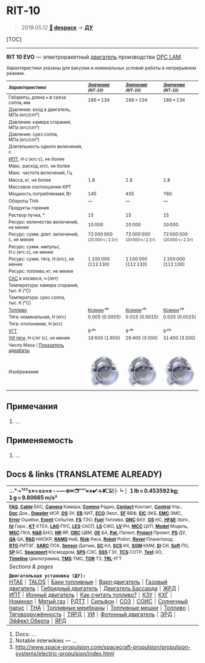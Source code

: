 # RIT‑10
> 2019.05.12 **[🚀](../index/index.md) [despace](index.md)** → **[ДУ](ps.md)**

[TOC]

---

**RIT 10 EVO** — электроракетный [двигатель](ps.md) производства [OPC LAM](zz_opc_lam.md).

<small>

Характеристики указаны для вакуума и номинальных условий работы в непрерывном режиме.

|*Характеристика*|*[Значение](si.md) <small>(RIT‑10)</small>*|*[Значение](si.md) <small>(RIT‑10)</small>*|*[Значение](si.md) <small>(RIT‑10)</small>*|
|:--|:--|:--|:--|
|Габариты, длина × ∅ среза сопла, мм  | 186 × 134  | 186 × 134  | 186 × 134  |
|Давление: вход в двигатель, МПа (кгс/cm²)  |  |  |  |
|Давление: камера сгорания, МПа (кгс/cm²)  |  |   |   |
|Давление: срез сопла, МПа (кгс/cm²)  |  |   |   |
|Длительность одного включения, с  |  |   |   |
|[ИПТ](ing.md), Н·с (кгс·с), не более  |   |   |   |
|Макс. расход, кг/с, не более  |   |   |   |
|Макс. частота включений, Гц  |  |   |   |
|Масса, кг, не более  | 1.8  | 1.8  | 1.8  |
|Массовое соотношение КРТ  |  |   |   |
|Мощность потребляемая, Вт  | 145  | 435  | 760  |
|Обороты ТНА  |—|—|—|
|Продукты горения  |   |   |   |
|Раствор пучка, °  | 15  | 15  | 15  |
|Ресурс: количество включений, не менее  | 10 000  | 10 000  | 10 000  |
|Ресурс: сумм. длит. включений, c, не менее  | 72 000 000<br> <small>(20 000 ч / 2.3 г)</small>  | 72 000 000<br> <small>(20 000 ч / 2.3 г)</small>  | 72 000 000<br> <small>(20 000 ч / 2.3 г)</small>  |
|Ресурс: сумм. импульс, Н·с (кгс·с), не менее  |   |
|Ресурс: сумм. тяга, Н (кгс), не менее  | 1 100 000<br> (112 130)  | 1 100 000<br> (112 130)  | 1 100 000<br> (112 130)  |
|Ресурс: топливо, кг, не менее  |   |   |   |
|[САС](lifetime.md) в космосе, ч (лет)  |  |   |   |
|Температура: камера сгорания, тыс. К (℃)  |  |   |   |
|Температура: срез сопла, тыс. К (℃)  |  |   |   |
|[Топливо](fuel.md)  | [Ксенон](ксенон.md) **⁽¹⁾**| [Ксенон](ксенон.md) **⁽¹⁾**| [Ксенон](ксенон.md) **⁽¹⁾**|
|Тяга: номинальная, Н (кгс)  | 0.005 (0.0005)  | 0.015 (0.0015)  | 0.025 (0.0025)  |
|Тяга: отклонение, Н (кгс)  |  |  |  |
|[УГТ](trl.md)| 9 **⁽¹⁾**| 9 **⁽¹⁾**| 9 **⁽¹⁾**|
|[УИ тяги](isp.md), Н·с/кг (с), не менее  | 18 600 (1 900)  | 29 400 (3 000)  | 31 400 (3 200)  |
|Число Маха / [Показатель адиабаты](heat_cr.md)  |  |   |   |
|Изображения  | [![](f/ps/r/rit_10_ion_thruster_thumb.jpg)](f/ps/r/rit_10_ion_thruster.jpg)  | [![](f/ps/r/rit_10_ion_thruster_thumb.jpg)](f/ps/r/rit_10_ion_thruster.jpg)  | [![](f/ps/r/rit_10_ion_thruster_thumb.jpg)](f/ps/r/rit_10_ion_thruster.jpg)  |

</small>



<p style="page-break-after:always"> </p>

## Примечания
   1. …



## Применяемость
   1. …



<p style="page-break-after:always"> </p>

## Docs & links (TRANSLATEME ALREADY)
|…°·•¹²³±×÷≤≥≈≠ ‑ −— ⎆✉ ❐“”’«»✔→✘☐☑├┕┆ 1 lb = 0.453592 kg; 1 g = 9.80665 m/s²|
|:--|
|<small>**[FAQ](faq.md)**, **[Cable](cable.md)**·БКС, **[Camera](camera.md)**·Камера, **[Comms](comms.md)**·Радио, **[Contact](contact.md)**·Контакт, **[Control](control.md)**·Упр., **[Doc](doc.md)**·Док., **[Doppler](doppler.md)**·ИСР, **[DS](ds.md)**·ЗУ, **[EB](eb.md)**·ХИТ, **[ECO](ecology.md)**·Экол., **[EF](ef.md)**·ВВФ, **[ElC](elc.md)**·ЭКБ, **[EMC](emc.md)**·ЭМС, **[Error](error.md)**·Ошибки, **[Event](event.md)**·События, **[FS](fs.md)**·ТЭО, **[Fuel](fuel.md)**·Топливо, **[GNC](gnc.md)**·БКУ, **[GS](scs.md)**·НС, **[HF&E](hfe.md)**·Эрго., **[IU](iu.md)**·Гиро., **[KT](kt.md)**·КТЕХ, **[LAG](lag.md)**·ПУC, **[LES](les.md)**·САСП, **[LS](ls.md)**·СЖО, **[LV](lv.md)**·РН, **[MCC](mcc.md)**·ЦУП, **[Model](model.md)**·Модель, **[MSC](sc.md)**·ПКА, **[N&B](nnb.md)**·БНО, **[NR](nr.md)**·ЯР, **[OBC](obc.md)**·ЦВМ, **[OE](oe.md)**·БА, **[Pat.](патент.md)**·Патент, **[Project](project.md)**·Проект, **[PS](ps.md)**·ДУ, **[QA](quality.md)**·QA, **[R&D](rnd.md)**·НИОКР, **[RAMS](rams.md)**·НиБ, **[Risk](risk.md)**·Риск, **[Robot](robotics.md)**·Робот, **[Rover](rover.md)**·Планетоход, **[RTG](rtg.md)**·РИТЭГ, **[SARC](sarc.md)**·ПСК, **[Sensor](sensor.md)**·Датчик, **[SC](sc.md)**·КА, **[SCS](scs.md)**·КК, **[SGM](sgm.md)**·КММ, **[SI](si.md)**·СИ, **[Soft](soft.md)**·ПО, **[SP](sp.md)**·БС, **[Spaceport](spaceport.md)**·Космодром, **[SPS](sps.md)**·СЭС, **[SSS](sss.md)**·ГЗУ, **[TCS](tcs.md)**·СОТР, **[Test](test.md)**·ЭО, **[Timeline](timeline.md)**·Циклограмма, **[TMS](tms.md)**·ТМС, **[TOR](tor.md)**·ТЗ, **[TRL](trl.md)**·УГТ</small>|
|*Sections & pages*|
|**`Двигательная установка (ДУ):`**<br> [HTAE](htae.md) ┊ [TALOS](talos.md) ┊ [Баки топливные](fuel_tank.md) ┊ [Варп‑двигатель](warp_drive.md) ┊ [Газовый двигатель](cgt.md) ┊ [Гибридный двигатель](гбрд.md) ┊ [Двигатель Бассарда](bussard_ramjet.md) ┊ [ЖРД](lpr.md) ┊ [ИПТ](ing.md) ┊ [Ионный двигатель](иод.md) ┊ [Как считать топливо?](si.md) ┊ [КЗУ](cinu.md) ┊ [КХГ](cgs.md) ┊ [Номинал](nominal.md) ┊ [Мятый газ](exhsteam.md) ┊ [РДТТ](spr.md) ┊ [Сильфон](сильфон.md) ┊ [СОЗ](соз.md) ┊ [СОИС](соис.md) ┊ [Солнечный парус](солнечный_парус.md) ┊ [ТНА](turbopump.md) ┊ [Топливные мембраны](топливные_мембраны.md) ┊ [Топливные мешки](топливные_мешки.md) ┊ [Топливо](fuel.md) ┊ [Тяговооружённость](ttwr.md) ┊ [ТЯРД](тярд.md) ┊ [УИ](isp.md) ┊ [Фотонный двигатель](фотонный_двигатель.md) ┊ [ЭРД](epsp.md) ┊ [Эффект Оберта](oberth_eff.md) ┊ [ЯРД](ntr.md) |

   1. Docs: …
   1. Notable interwikies — …
   1. <http://www.space-propulsion.com/spacecraft-propulsion/propulsion-systems/electric-propulsion/index.html>
